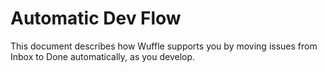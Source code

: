 # Automatic Dev Flow

This document describes how Wuffle supports you by moving issues from Inbox to Done automatically, as you develop.

